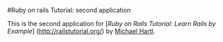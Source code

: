 #Ruby on rails Tutorial: second application

This is the second application for
[*Ruby on Rails Tutorial: Learn Rails by Example*] (http://railstutorial.org/)
by  [Michael Hartl](http://michaelhartl.com/).